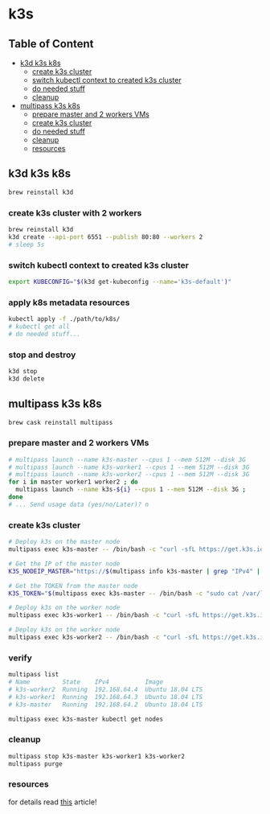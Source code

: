 # k3s

## Table of Content

* [k3d k3s k8s](#k3d-k3s-k8s)
  * [create k3s cluster](#create-k3s-cluster-with-2-workers)
  * [switch kubectl context to created k3s cluster](#switch-kubectl-context-to-created-k3s-cluster)
  * [do needed stuff](#apply-k8s-metadata-resources)
  * [cleanup](#stop-and-destroy)
* [multipass k3s k8s](#multipass-k3s-k8s)
  * [prepare master and 2 workers VMs](#prepare-master-and-2-workers-vms)
  * [create k3s cluster](#create-k3s-cluster)
  * [do needed stuff](#verify)
  * [cleanup](#cleanup)
  * [resources](#resources)

## k3d k3s k8s

```bash
brew reinstall k3d
```

### create k3s cluster with 2 workers

```bash
brew reinstall k3d
k3d create --api-port 6551 --publish 80:80 --workers 2
# sleep 5s
```

### switch kubectl context to created k3s cluster

```bash
export KUBECONFIG="$(k3d get-kubeconfig --name='k3s-default')"
```

### apply k8s metadata resources

```bash
kubectl apply -f ./path/to/k8s/
# kubectl get all
# do needed stuff...
```

### stop and destroy

```bash
k3d stop
k3d delete
```

## multipass k3s k8s

```bash
brew cask reinstall multipass
```

### prepare master and 2 workers VMs

```bash
# multipass launch --name k3s-master --cpus 1 --mem 512M --disk 3G
# multipass launch --name k3s-worker1 --cpus 1 --mem 512M --disk 3G
# multipass launch --name k3s-worker2 --cpus 1 --mem 512M --disk 3G
for i in master worker1 worker2 ; do
  multipass launch --name k3s-${i} --cpus 1 --mem 512M --disk 3G ;
done
# ... Send usage data (yes/no/Later)? n
```

### create k3s cluster

```bash
# Deploy k3s on the master node
multipass exec k3s-master -- /bin/bash -c "curl -sfL https://get.k3s.io | sh -"

# Get the IP of the master node
K3S_NODEIP_MASTER="https://$(multipass info k3s-master | grep "IPv4" | awk -F' ' '{print $2}'):6443"

# Get the TOKEN from the master node
K3S_TOKEN="$(multipass exec k3s-master -- /bin/bash -c "sudo cat /var/lib/rancher/k3s/server/node-token")"

# Deploy k3s on the worker node
multipass exec k3s-worker1 -- /bin/bash -c "curl -sfL https://get.k3s.io | K3S_TOKEN=${K3S_TOKEN} K3S_URL=${K3S_NODEIP_MASTER} sh -"

# Deploy k3s on the worker node
multipass exec k3s-worker2 -- /bin/bash -c "curl -sfL https://get.k3s.io | K3S_TOKEN=${K3S_TOKEN} K3S_URL=${K3S_NODEIP_MASTER} sh -"
```

### verify

```bash
multipass list
# Name         State    IPv4          Image
# k3s-worker2  Running  192.168.64.4  Ubuntu 18.04 LTS
# k3s-worker1  Running  192.168.64.3  Ubuntu 18.04 LTS
# k3s-master   Running  192.168.64.2  Ubuntu 18.04 LTS

multipass exec k3s-master kubectl get nodes
```

### cleanup

```bash
multipass stop k3s-master k3s-worker1 k3s-worker2
multipass purge
```

### resources

for details read [this](https://medium.com/@mattiaperi/kubernetes-cluster-with-k3s-and-multipass-7532361affa3) article!
